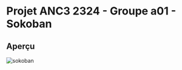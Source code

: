# Projet ANC3 2324 - Groupe a01 - Sokoban

## Aperçu

![sokoban](https://github.com/user-attachments/assets/fa10b9da-0db5-4142-96f1-0f7d141bd0d2)
